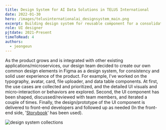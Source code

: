 ```yaml
---
title: Design System for AI Data Solutions in TELUS International
date: 2022-01-30
hero: /images/telusinternationalai_designsystem_main.png
excerpt: Building design system for reusable component for a consolidated product across different AI data applications/microservices.
role: UI designer
pjtdate: 2021-Present
timeToRead: 4
authors:
  - jeongeun
---
```


As the product grows and is integrated with other existing applications/microservices, our design team decided to create our own common design elements in Figma as a design system, for consistency and solid user experience of the product. For example, I've worked on the typography, avatar, card, file uploader, and data table components. At first, the use cases are collected and prioritized, and the detailed UI visuals and micro-interaction or behaviors are explored. Second, the UI component has been shaped, discussed/reviewed with team members, and iterated a couple of times. Finally, the design/prototype of the UI component is delivered to front-end developers and followed up as needed (In the front-end side, '[Storybook](https://storybook.js.org)' has been used).

 ![design system collections](/images/telusinternationalai_designsystem_collections.png)



